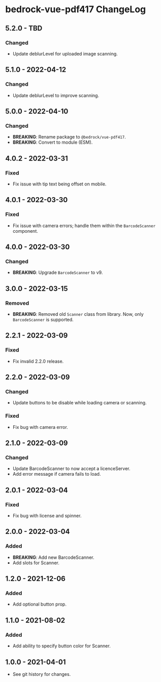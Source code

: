# bedrock-vue-pdf417 ChangeLog

## 5.2.0 - TBD

### Changed
- Update deblurLevel for uploaded image scanning.

## 5.1.0 - 2022-04-12

### Changed
- Update deblurLevel to improve scanning.

## 5.0.0 - 2022-04-10

### Changed
- **BREAKING**: Rename package to `@bedrock/vue-pdf417`.
- **BREAKING**: Convert to module (ESM).

## 4.0.2 - 2022-03-31

### Fixed
- Fix issue with tip text being offset on mobile.

## 4.0.1 - 2022-03-30

### Fixed
- Fix issue with camera errors; handle them within the
  `BarcodeScanner` component.

## 4.0.0 - 2022-03-30

### Changed
- **BREAKING**: Upgrade `BarcodeScanner` to v9.

## 3.0.0 - 2022-03-15

### Removed
- **BREAKING**: Removed old `Scanner` class from library. Now, only
  `BarcodeScanner` is supported.

## 2.2.1 - 2022-03-09

### Fixed
- Fix invalid 2.2.0 release.

## 2.2.0 - 2022-03-09

### Changed
- Update buttons to be disable while loading camera or scanning.

### Fixed
- Fix bug with camera error.

## 2.1.0 - 2022-03-09

### Changed
- Update BarcodeScanner to now accept a licenceServer.
- Add error message if camera fails to load.

## 2.0.1 - 2022-03-04

### Fixed
- Fix bug with license and spinner.

## 2.0.0 - 2022-03-04

### Added
- **BREAKING**: Add new BarcodeScanner.
- Add slots for Scanner.

## 1.2.0 - 2021-12-06

### Added
- Add optional button prop.

## 1.1.0 - 2021-08-02

### Added
- Add ability to specify button color for Scanner.

## 1.0.0 - 2021-04-01

- See git history for changes.
